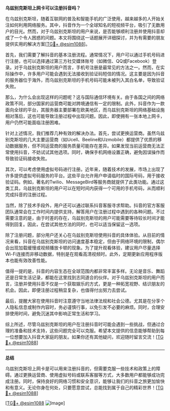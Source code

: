 **乌兹别克斯坦上网卡可以注册抖音吗？**

在乌兹别克斯坦，随着互联网的普及和智能手机的广泛使用，越来越多的人开始关注如何利用网络服务。其中，抖音作为一个全球知名的短视频平台，吸引了无数用户的目光。然而，对于乌兹别克斯坦的用户来说，是否能够顺利注册并使用抖音却成了一个令人困惑的问题。本文将围绕这一话题展开详细探讨，并为有需要的朋友提供实用的解决方案[[TG💪+ @esim1088](https://t.me/s/esim1088)]。

首先，我们需要了解抖音的基本注册流程。通常情况下，用户可以通过手机号码进行注册，也可以选择通过第三方社交媒体账号（如微信、QQ或Facebook）登录。对于乌兹别克斯坦的用户而言，手机号注册是最常见的方法之一。然而，在实际操作中，许多用户可能会遇到无法接收到验证码短信的情况。这主要是因为抖音的服务器位于海外，而乌兹别克斯坦的手机号码可能未被列入其白名单，导致验证失败。

那么，为什么会出现这样的问题呢？这与国际通信环境有关。由于各国之间的网络政策不同，部分国家的运营商可能对跨境通信有一定的限制。此外，抖音作为一款面向全球的平台，其服务器主要部署在欧美地区，而乌兹别克斯坦的网络基础设施相对落后，这也可能导致注册过程中出现问题。因此，即使拥有一张本地上网卡，用户仍然可能面临注册困难。

针对上述情况，我们推荐几种有效的解决办法。首先，尝试更换运营商。虽然乌兹别克斯坦的几大主要运营商（如Ucell、Beeline和Uzmobile）都提供了优质的移动数据服务，但不同运营商的服务质量可能存在差异。如果发现当前运营商无法正常使用抖音，不妨试试其他选项。同时，确保手机网络设置正确，避免因误操作而导致验证码接收失败。

其次，可以考虑使用虚拟号码进行注册。近年来，随着技术的发展，市场上出现了许多提供虚拟号码服务的平台。这些平台允许用户申请临时的国际号码，用于接收验证码。例如，著名的Twilio、MessageBird等服务商就提供了此类功能。通过这类工具，乌兹别克斯坦的用户可以在短时间内获得一个可用的手机号码，从而顺利完成抖音的注册过程。

当然，除了技术手段外，用户还可以通过联系抖音客服寻求帮助。抖音的官方客服团队通常会在工作时间内提供支持，解答用户在注册过程中遇到的各种问题。不过需要注意的是，由于时差的存在，乌兹别克斯坦的用户可能需要等待较长时间才能得到回复。因此，在尝试其他方法的同时，也可以适当保留这一选项。

除了注册问题，部分用户还关心在乌兹别克斯坦使用抖音的具体体验。从目前的情况来看，抖音在乌兹别克斯坦的访问速度基本稳定，但由于网络环境的限制，偶尔会出现加载缓慢或视频播放卡顿的现象。为了提升观看体验，建议用户尽量选择Wi-Fi连接而非移动数据，特别是在观看高清视频时。此外，定期更新应用程序版本也能有效改善性能。

值得一提的是，抖音的内容生态在全球范围内都非常丰富多样。无论是音乐、舞蹈还是日常生活记录，都能在这里找到志同道合的伙伴。对于乌兹别克斯坦的用户而言，注册并使用抖音不仅是一个获取娱乐的方式，更是一种拓宽视野、结识朋友的机会。因此，即便注册过程稍显复杂，也值得付出努力去尝试。

最后，提醒大家在使用抖音时注意遵守当地法律法规和社会公德。尤其是在分享个人隐私信息或制作内容时，务必谨慎行事，以免引发不必要的麻烦。同时，合理安排使用时间，避免沉迷其中影响正常生活和学习。

综上所述，尽管乌兹别克斯坦的用户在注册抖音时可能会遇到一些挑战，但通过合理的准备和技术支持，这些问题完全可以克服。希望本文提供的信息能够帮助到每一位想要加入抖音大家庭的朋友。如果你还有其他疑问，欢迎随时留言交流！[[TG💪+ @esim1088](https://t.me/s/esim1088)]

---

**总结**

乌兹别克斯坦上网卡是可以用来注册抖音的，但需要克服一些技术和政策上的障碍。通过更换运营商、使用虚拟号码或联系客服等方式，大多数用户都能够成功完成注册。同时，保持良好的网络习惯和安全意识，能够让我们的抖音之旅更加愉快和有意义。无论你身在何处，只要愿意尝试，总能找到属于自己的精彩世界！[[TG💪+ @esim1088](https://t.me/s/esim1088)] 

[[TG💪+ @esim1088](https://t.me/s/esim1088) ![Image](https://i.postimg.cc/4NQfJmqS/Snipaste-2025-05-13-00-14-12.png)]